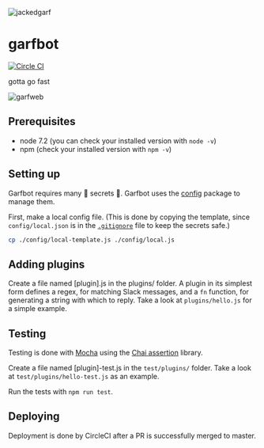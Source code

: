 ![jackedgarf](https://i.ytimg.com/vi/F47-cFmq2ZI/hqdefault.jpg)

# garfbot
[![Circle CI](https://circleci.com/gh/doeg/garfbot.svg?style=shield)](https://circleci.com/gh/doeg/garfbot)

gotta go fast

![garfweb](https://pbs.twimg.com/media/CbSRCfnVIAA3LDS.jpg)

## Prerequisites
- node 7.2 (you can check your installed version with `node -v`)
- npm (check your installed version with `npm -v`)

## Setting up
Garfbot requires many :crystal_ball: secrets :crystal_ball:. Garfbot uses the [config](https://www.npmjs.com/package/config) package to manage them.

First, make a local config file. (This is done by copying the template, since `config/local.json` is in the [`.gitignore`](.gitignore) file to keep the secrets safe.)

```bash
cp ./config/local-template.js ./config/local.js
```

## Adding plugins
Create a file named [plugin].js in the plugins/ folder. A plugin in its simplest form defines a regex, for matching Slack messages, and a `fn` function, for generating a string with which to reply. Take a look at `plugins/hello.js` for a simple example.

## Testing
Testing is done with [Mocha](https://mochajs.org/) using the [Chai assertion](http://chaijs.com/api/assert/) library.

Create a file named [plugin]-test.js in the `test/plugins/` folder. Take a look at `test/plugins/hello-test.js` as an example.

Run the tests with `npm run test`.

## Deploying
Deployment is done by CircleCI after a PR is successfully merged to master.
